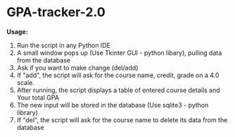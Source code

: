 # GPA-tracker-2.0
**Usage:**
1. Run the script in any Python IDE 
2. A small window pops up (Use Tkinter GUI - python libary), pulling data from the database 
4. Ask if you want to make change (del/add) 
5. If "add", the script will ask for the course name, credit, grade on a 4.0 scale.
6. After running, the script displays a table of entered course details and Your total GPA
7. The new input will be stored in the database (Use sqlite3 - python library)
8. If "del", the script will ask for the course name to delete its data from the database
